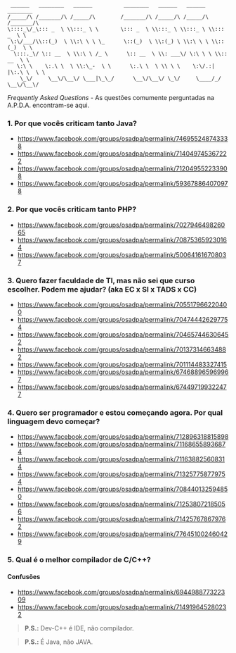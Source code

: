 ```
 ______   ________   ______          ________   ______   ______   ________      
/_____/\ /_______/\ /_____/\        /_______/\ /_____/\ /_____/\ /_______/\     
\::::_\/_\::: _  \ \\:::_ \ \       \::: _  \ \\:::_ \ \\:::_ \ \\::: _  \ \    
 \:\/___/\\::(_)  \ \\:\ \ \ \_      \::(_)  \ \\:(_) \ \\:\ \ \ \\::(_)  \ \   
  \:::._\/ \:: __  \ \\:\ \ /_ \      \:: __  \ \\: ___\/ \:\ \ \ \\:: __  \ \  
   \:\ \    \:.\ \  \ \\:\_-  \ \      \:.\ \  \ \\ \ \    \:\/.:| |\:.\ \  \ \ 
    \_\/     \__\/\__\/ \___|\_\_/      \__\/\__\/ \_\/     \____/_/ \__\/\__\/ 
```

*Frequently Asked Questions* - As questões comumente perguntadas na A.P.D.A. encontram-se aqui.

### 1. Por que vocês criticam tanto Java?

- https://www.facebook.com/groups/osadpa/permalink/746955248743338
- https://www.facebook.com/groups/osadpa/permalink/714049745367222
- https://www.facebook.com/groups/osadpa/permalink/712049552233908
- https://www.facebook.com/groups/osadpa/permalink/593678864070978

### 2. Por que vocês criticam tanto PHP?

- https://www.facebook.com/groups/osadpa/permalink/702794649826065
- https://www.facebook.com/groups/osadpa/permalink/708753659230164
- https://www.facebook.com/groups/osadpa/permalink/500641616708037

### 3. Quero fazer faculdade de TI, mas não sei que curso escolher. Podem me ajudar? (aka EC x SI x TADS x CC)

- https://www.facebook.com/groups/osadpa/permalink/705517966220400
- https://www.facebook.com/groups/osadpa/permalink/704744426297754
- https://www.facebook.com/groups/osadpa/permalink/704657446306452
- https://www.facebook.com/groups/osadpa/permalink/701373146634882
- https://www.facebook.com/groups/osadpa/permalink/701114483327415
- https://www.facebook.com/groups/osadpa/permalink/674688965969967
- https://www.facebook.com/groups/osadpa/permalink/674497199322477

### 4. Quero ser programador e estou começando agora. Por qual linguagem devo começar?

- https://www.facebook.com/groups/osadpa/permalink/712896318815898
- https://www.facebook.com/groups/osadpa/permalink/711686558936874
- https://www.facebook.com/groups/osadpa/permalink/711638825608314
- https://www.facebook.com/groups/osadpa/permalink/713257758779754
- https://www.facebook.com/groups/osadpa/permalink/708440132594850
- https://www.facebook.com/groups/osadpa/permalink/712538072185056
- https://www.facebook.com/groups/osadpa/permalink/714257678679762
- https://www.facebook.com/groups/osadpa/permalink/776451002460429

### 5. Qual é o melhor compilador de C/C++?

#### Confusões

- https://www.facebook.com/groups/osadpa/permalink/694498877322309
- https://www.facebook.com/groups/osadpa/permalink/714919645280232

> **P.S.:** Dev-C++ é IDE, não compilador.

> **P.S.:** É Java, não JAVA.
